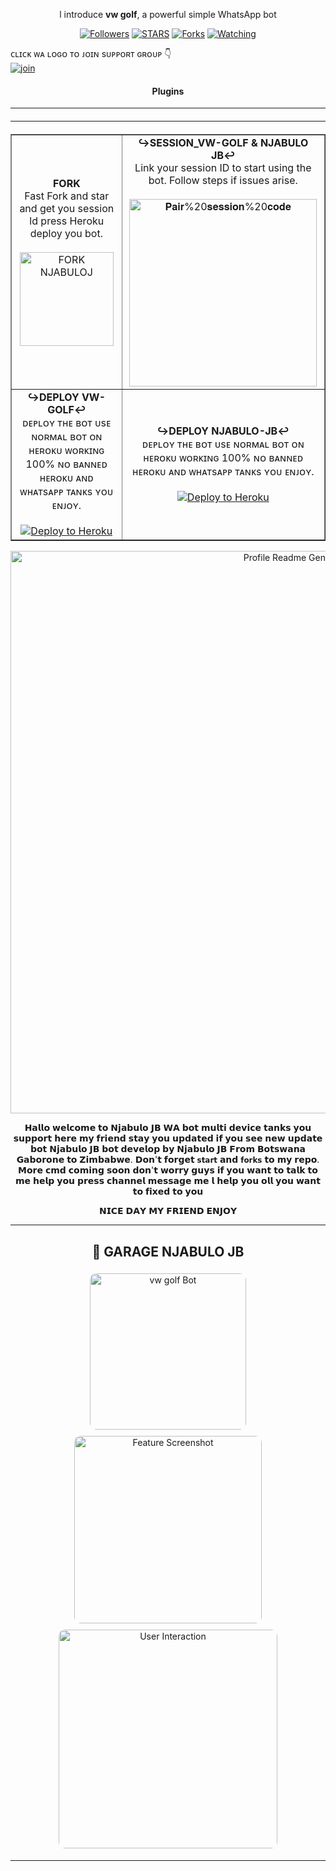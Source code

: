 


























































































































</h1> 
<p align="center">l introduce <b>vw golf</b>, a powerful simple WhatsApp bot </p>
</p>
  <p align="center">
<a href="https://github.com/NjabuloJ?tab=followers"><img title="Followers" src="https://img.shields.io/github/followers/NjabuloJ?label=Followers&style=social"></a>
<a href="https://github.com/bmb200/Njabulo-Jb-vw-golf/stargazers"><img title="STARS" src="https://img.shields.io/github/stars/NjabuloJ/VW-GOLF?&style=social"></a>
<a href="https://github.com/NjabuloJ/Njabulo-Jb-vw-golf/fork/network/members"><img title="Forks" src="https://img.shields.io/github/forks/NjabuloJ/VW-GOLF?style=social"></a>
<a href="https://github.com/NjabuloJ/Njabulo-Jb-vw-golf/watchers"><img title="Watching" src="https://img.shields.io/github/watchers/NjabuloJ/VW-GOLF?label=Watching&style=social"></a>

</p>


ᴄʟɪᴄᴋ ᴡᴀ ʟᴏɢᴏ ᴛᴏ ᴊᴏɪɴ sᴜᴘᴘᴏʀᴛ ɢʀᴏᴜᴘ 👇 
<br> [![join](https://github.com/Alien-alfa/PublicBot/blob/main/wlogo.svg.png)](https://whatsapp.com/channel/0029VarYP5iAInPtfQ8fRb2T)
  <div align="center"  >
<h4 align="center">Plugins</h1>

---

  </a>
  <hr style="margin-top: 20px; margin-bottom: 20px;"/>
</div>

<table align="center" cellpadding="10" border="1">
  <tr>
    <td align="center">
      <b>FORK</b><br>
      Fast Fork and star and get you session ld press Heroku deploy you bot.
      <br><br>
      <a href="https://github.com/NjabuloJ/Njabulo-Jb/fork">
        <img src="https://img.shields.io/badge/FORK-purple" alt="FORK NJABULOJ" width="150">
      </a>
    </td>
    <td align="center">
      <b>↪️SESSION_VW-GOLF & NJABULO JB↩️</b><br>
      Link your session ID to start using the bot. Follow steps if issues arise.
      <br><br>
      <a href="https://fana-njabulo.onrender.com">
        <img src="https://img.shields.io/badge/Pair%20session%20code-white" alt="𝐏𝐚𝐢𝐫%20𝐬𝐞𝐬𝐬𝐢𝐨𝐧%20𝐜𝐨𝐝𝐞" width="300">
      </a>
    </td>
  </tr>
  <tr>
    <td align="center">
      <b>↪️DEPLOY VW-GOLF↩️</b><br>
      ᴅᴇᴘʟᴏʏ ᴛʜᴇ ʙᴏᴛ ᴜsᴇ ɴᴏʀᴍᴀʟ ʙᴏᴛ ᴏɴ ʜᴇʀᴏᴋᴜ ᴡᴏʀᴋɪɴɢ 100% ɴᴏ ʙᴀɴɴᴇᴅ ʜᴇʀᴏᴋᴜ ᴀɴᴅ ᴡʜᴀᴛsᴀᴘᴘ ᴛᴀɴᴋs ʏᴏᴜ ᴇɴᴊᴏʏ.
      <br><br>
      <a href="https://dashboard.heroku.com/new?button-url=https://github.com/NjabuloJ/VW-GOLF&template=https://github.com/NjabuloJ/VW-GOLF.git">
        <img src="https://www.herokucdn.com/deploy/button.svg" alt="Deploy to Heroku">
      </a>
    </td>
    <td align="center">
      <b>↪️DEPLOY NJABULO-JB↩️</b><br>
      ᴅᴇᴘʟᴏʏ ᴛʜᴇ ʙᴏᴛ ᴜsᴇ ɴᴏʀᴍᴀʟ ʙᴏᴛ ᴏɴ ʜᴇʀᴏᴋᴜ ᴡᴏʀᴋɪɴɢ 100% ɴᴏ ʙᴀɴɴᴇᴅ ʜᴇʀᴏᴋᴜ ᴀɴᴅ ᴡʜᴀᴛsᴀᴘᴘ ᴛᴀɴᴋs ʏᴏᴜ ᴇɴᴊᴏʏ.
      <br><br>
       <a href="https://dashboard.heroku.com/new?button-url=https://github.com/NjabuloJ/Njabulo-JB1&template=https://github.com/NjabuloJ/Njabulo-JB1.git">
        <img src="https://www.herokucdn.com/deploy/button.svg" alt="Deploy to Heroku">
      </a>
    </td>
  </tr>
</table>


<div align="center" id="top">
  <img src="https://profile-readme-generator.com/assets/app.png" width="900" alt="Profile Readme Generator" />

𝗛𝗮𝗹𝗹𝗼 𝘄𝗲𝗹𝗰𝗼𝗺𝗲 𝘁𝗼 𝗡𝗷𝗮𝗯𝘂𝗹𝗼 𝗝𝗕 𝗪𝗔 𝗯𝗼𝘁 𝗺𝘂𝗹𝘁𝗶 𝗱𝗲𝘃𝗶𝗰𝗲 𝘁𝗮𝗻𝗸𝘀 𝘆𝗼𝘂 𝘀𝘂𝗽𝗽𝗼𝗿𝘁 𝗵𝗲𝗿𝗲 𝗺𝘆 𝗳𝗿𝗶𝗲𝗻𝗱 𝘀𝘁𝗮𝘆 𝘆𝗼𝘂 𝘂𝗽𝗱𝗮𝘁𝗲𝗱 𝗶𝗳 𝘆𝗼𝘂 𝘀𝗲𝗲 𝗻𝗲𝘄 𝘂𝗽𝗱𝗮𝘁𝗲 𝗯𝗼𝘁 𝗡𝗷𝗮𝗯𝘂𝗹𝗼 𝗝𝗕 𝗯𝗼𝘁 𝗱𝗲𝘃𝗲𝗹𝗼𝗽 𝗯𝘆 𝗡𝗷𝗮𝗯𝘂𝗹𝗼 𝗝𝗕 𝗙𝗿𝗼𝗺 𝗕𝗼𝘁𝘀𝘄𝗮𝗻𝗮 𝗚𝗮𝗯𝗼𝗿𝗼𝗻𝗲 𝘁𝗼 𝗭𝗶𝗺𝗯𝗮𝗯𝘄𝗲. 𝗗𝗼𝗻'𝘁 𝗳𝗼𝗿𝗴𝗲𝘁 `𝘀𝘁𝗮𝗿𝘁` 𝗮𝗻𝗱 `𝗳𝗼𝗿𝗸𝘀` 𝘁𝗼 𝗺𝘆 𝗿𝗲𝗽𝗼. 𝗠𝗼𝗿𝗲 𝗰𝗺𝗱 𝗰𝗼𝗺𝗶𝗻𝗴 𝘀𝗼𝗼𝗻 𝗱𝗼𝗻'𝘁 𝘄𝗼𝗿𝗿𝘆 𝗴𝘂𝘆𝘀 𝗶𝗳 𝘆𝗼𝘂 𝘄𝗮𝗻𝘁 𝘁𝗼 𝘁𝗮𝗹𝗸 𝘁𝗼 𝗺𝗲 𝗵𝗲𝗹𝗽 𝘆𝗼𝘂 𝗽𝗿𝗲𝘀𝘀 𝗰𝗵𝗮𝗻𝗻𝗲𝗹 𝗺𝗲𝘀𝘀𝗮𝗴𝗲 𝗺𝗲 𝗹 𝗵𝗲𝗹𝗽 𝘆𝗼𝘂 𝗼𝗹𝗹 𝘆𝗼𝘂 𝘄𝗮𝗻𝘁 𝘁𝗼 𝗳𝗶𝘅𝗲𝗱 𝘁𝗼 𝘆𝗼𝘂 

𝗡𝗜𝗖𝗘 𝗗𝗔𝗬 𝗠𝗬 𝗙𝗥𝗜𝗘𝗡𝗗 𝗘𝗡𝗝𝗢𝗬


---

## 📸 GARAGE NJABULO JB

<p align="center">
  <img src="https://files.catbox.moe/kzglx5.jpg" alt="vw golf Bot" width="250" style="border-radius: 10px; margin: 5px;">
  <img src="https://files.catbox.moe/4azkap.jpg" alt="Feature Screenshot" width="300" style="border-radius: 10px; margin: 5px;">
  <img src="https://files.catbox.moe/77eugh.jpg" alt="User Interaction" width="350" style="border-radius: 10px; margin: 5px;">
</p>

---


